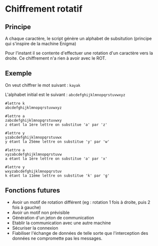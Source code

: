 Chiffrement rotatif
===

Principe
---
A chaque caractère, le script génère un alphabet de subsitution (principe qui s'inspire de la machine Enigma)

Pour l'instant il se contente d'effectuer une rotation d'un caractère vers la droite. Ce chiffrement n'a rien à avoir avec le ROT.


Exemple
---

On veut chiffrer le mot suivant : `kayak`

L'alphabet initial est le suivant : `abcdefghijklmnopqrstuvwxyz`


```code
#lettre k
abcdefghijklmnopqrstuvwxyz

#lettre a
zabcdefghijklmnopqrstuvwxy
z étant la 1ère lettre on substitue 'a' par 'z'

#lettre y
yzabcdefghijklmnopqrstuvwx
y étant la 25ème lettre on substitue 'y' par 'w'

#lettre a
xyzabcdefghijklmnopqrstuvw
a étant la 1ère lettre on substitue 'a' par 'x'

#lettre y
wxyzabcdefghijklmnopqrstuv
k étant la 11ème lettre on substitue 'k' par 'g'

```

Fonctions futures
---

* Avoir un motif de rotation différent (eg : rotation 1 fois à droite, puis 2 fois à gauche)
* Avoir un motif non prévisible 
* Génération d'un jeton de communication
* Etablir la communication avec une autre machine
* Sécuriser la connexion
* Fiabiliser l'échange de données de telle sorte que l'interception des données ne compromette pas les messages.
